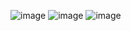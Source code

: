 ![image](https://github.com/user-attachments/assets/5fa7b690-bfac-49b2-ad09-e3ccc2841320)
![image](https://github.com/user-attachments/assets/7a1896b7-a3cf-433a-8d07-88ce70698415)
![image](https://github.com/user-attachments/assets/c2ffc26f-5ba4-4ad2-996e-79f8bd9058b5)

